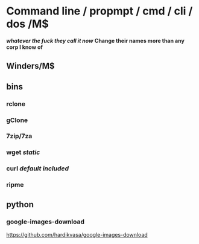 # Command line / propmpt / cmd / cli / dos /M$
***whatever the fuck they call it now***
**Change their names more than any corp I know of**

 ## Winders/M$ 
 ## bins
 
### rclone

### gClone

### 7zip/7za

### wget ***static***

### curl ***default included***

### ripme



## python

### google-images-download
https://github.com/hardikvasa/google-images-download

